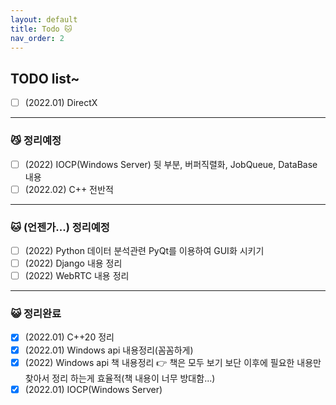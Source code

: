 ```yaml
---
layout: default
title: Todo 🐱
nav_order: 2
---
```


## TODO list~

 - [ ] (2022.01) DirectX

---

### 😼 정리예정

 - [ ] (2022) IOCP(Windows Server) 뒷 부분, 버퍼직렬화, JobQueue, DataBase내용
 - [ ] (2022.02) C++ 전반적

---

### 🐱 (언젠가...) 정리예정

 - [ ] (2022) Python 데이터 분석관련 PyQt를 이용하여 GUI화 시키기
 - [ ] (2022) Django 내용 정리
 - [ ] (2022) WebRTC 내용 정리

---

### 😺 정리완료

 - [X] (2022.01) C++20 정리
 - [X] (2022.01) Windows api 내용정리(꼼꼼하게)
 - [X] (2022) Windows api 책 내용정리 👉 책은 모두 보기 보단 이후에 필요한 내용만 찾아서 정리 하는게 효율적(책 내용이 너무 방대함...)
 - [X] (2022.01) IOCP(Windows Server)